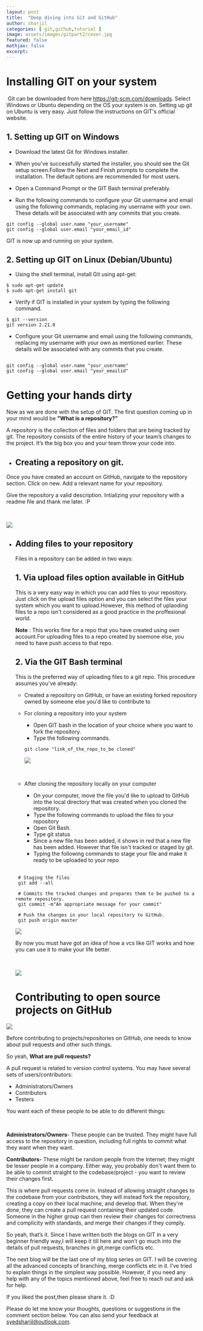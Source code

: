 ```yaml
---
layout: post
title:  "Deep diving into Git and GitHub"
author: sharjil
categories: [ git,github,tutorial ]
image: assets/images/gitpart2/cover.jpg
featured: false
mathjax: false
excerpt: 
---
```


# Installing GIT on your system
 Git can be downloaded from here https://git-scm.com/downloads. Select Windows or Ubuntu depending on the OS your system is on. Setting up git on Ubuntu is very easy. Just follow the instructions on GIT's official website. 
## 1. Setting up GIT on Windows

* Download the latest Git for Windows installer.

* When you've successfully started the installer, you should see the Git setup screen.Follow the Next and Finish prompts to complete the installation. The default options are recommended for most users.

* Open a Command Prompt or the GIT Bash terminal preferably.

* Run the following commands to configure your Git username and email using the following commands, replacing my username with your own. These details will be associated with any commits that you create.


```
git config --global user.name "your_username"
git config --global user.email "your_email_id"
```
GIT is now up and running on your system.

## 2. Setting up GIT on Linux (Debian/Ubuntu)

* Using the shell terminal, install Git using apt-get:


```
$ sudo apt-get update
$ sudo apt-get install git
```

* Verify if GIT is installed in your system by typing the following command.

```
$ git --version
git version 2.21.0
```

* Configure your Git username and email using the following commands, replacing my username with your own as mentioned earlier. These details will be associated with any commits that you create.

```

git config --global user.name "your_username"
git config --global user.email "your_emailid"

```
# Getting your hands dirty

Now as we are done with the setup of GIT. The first question coming up in your mind would be **"What is a repository?"**
  
A repository is the collection of files and folders that are being tracked by git. The repository consists of the entire history of your team’s changes to the project. It’s the big box you and your team throw your code into.

* ## Creating a repository on git.
    
Once you have created an account on GitHub, navigate to the repository section.
Click on new. Add a relevant name for your repository.

Give the repository a valid description. Intializing your repository with a readme file and thank me later.  :P 
    
<br/>

![](/assets/images/gitpart2/createrepo.gif)

* ## Adding files to your repository
    
  Files in a repository can be added in two ways:
        
  ## 1. Via upload files option available in GitHub
            
    This is a very easy way in which you can add files to your repository.
    Just click on the upload files option and you can select the files your
    system which you want to upload.However, this method of uplaoding files to a repo isn't considered as a good practice in the proffesional world.
         
    
    **Note** :  This works fine for a repo that you have created using own    account.For uploading files to a repo created by soemone else, you need to have push access to that repo. 
        
  ## 2. Via the GIT Bash terminal
    
    This is the preferred way of uploading files to a git repo.
    This procedure assumes you've already:
    * Created a repository on GitHub, or have an existing forked repository        owned by someone else you'd like to contribute to
    * For cloning a repository into your system
        + Open GIT bash in the location of your choice where you want to fork the repository.
        + Type the following commands.
        
        ``` 
        git clone "link_of_the_repo_to_be cloned"
        ```
     
      ![](/assets/images/gitpart2/clonerep.gif)

      <br/>
  
    * After cloning the repository locally on your computer
    
      + On your computer, move the file you'd like to upload to GitHub into the local directory that was created when you cloned the repository.
      + Type the following commands to upload the files to your repository
      + Open Git Bash.
      + Type git status
      + Since a new file has been added, it shows in red that a new file has been added. However that file isn't tracked or staged by git.
      + Typing the following commands to stage your file and make it ready to be uploaded to your repo
    
    <br/> 
    
    ```
     # Staging the files
     git add --all 
     
     # Commits the tracked changes and prepares them to be pushed to a remote repository. 
     git commit -m"An appropriate message for your commit"
     
     # Push the changes in your local repository to GitHub. 
     git push origin master 
    ```   
    
    ![](/assets/images/gitpart2/adfile.gif)

    By now you must have got an idea of how a vcs like GIT works and how you can use it to make your life better.


    <br/> 
    
    ![](/assets/images/gitpart2/gitmeme.jpg)
  
  # Contributing to open source projects on GitHub

![](/assets/images/gitpart2/love-war-open-source.png)
    
Before contributing to projects/repositories on GitHub, one needs to know about pull requests and other such things. 

    
So yeah, **What are pull requests?**
  
    
A pull request is related to version control systems. You may have several sets of users/contributors:

+ Administrators/Owners
+ Contributors
+ Testers

You want each of these people to be able to do different things:

<br/>

**Administrators/Owners**- These people can be trusted. They might have full access to the repository in question, including full rights to commit what they want when they want.

**Contributors-** These might be random people from the Internet; they might be lesser people in a company. Either way, you probably don't want them to be able to commit straight to the codebase/project - you want to review their changes first.

This is where pull requests come in. Instead of allowing straight changes to the codebase from your contributors, they will instead fork the repository, creating a copy on their local machine, and develop that. When they're done, they can create a pull request containing their updated code. Someone in the higher group can then review their changes for correctness and complicity with standards, and merge their changes if they comply.

So yeah, that’s it. Since I have written both the blogs on GIT in a very beginner friendly way,I will keep it till here and won’t go much into the details of pull requests, branches in git,merge conflicts etc.

The next blog will be the last one of my blog series on GIT. I will be covering all the advanced concepts of branching, merge conflicts etc in it.
I’ve tried to explain things in the simplest way possible. However, if you need any help with any of the topics mentioned above, feel free to reach out and ask for help.

If you liked the post,then please share it. :D

Please do let me know your thoughts, questions or suggestions in the comment section below. You can also send your feedback at syedsharjil@outlook.com. 